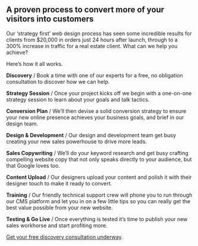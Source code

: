 ## A proven process to convert more of your visitors into customers

Our ‘strategy first’ web design process has seen some incredible results for clients from $20,000 in orders just 24 hours after launch, through to a 300% increase in traffic for a real estate client. What can we help you achieve?

Here’s how it all works.

**Discovery** / Book a time with one of our experts for a free, no obligation consultation to discover how we can help.

**Strategy Session** / Once your project kicks off we begin with a one-on-one strategy session to learn about your goals and talk tactics.

**Conversion Plan** / We’ll then devise a solid conversion strategy to ensure your new online presence achieves your business goals, and brief in our design team.

**Design & Development** / Our design and development team get busy creating your new sales powerhouse to drive more leads.

**Sales Copywriting** / We’ll do your keyword research and get busy crafting compelling website copy that not only speaks directly to your audience, but that Google loves too.

**Content Upload** / Our designers upload your content and polish it with their designer touch to make it ready to convert.

**Training** / Our friendly technical support crew will phone you to run through our CMS platform and let you in on a few little tips so you can really get the best value possible from your new website.

**Testing & Go Live** / Once everything is tested it’s time to publish your new sales workhorse and start profiting more.

[Get your free discovery consultation underway](https://dmaillard.com/contact).
